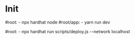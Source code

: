 # Init

#root: - npx hardhat node
#root/app: - yarn run dev

#root: - npx hardhat run scripts/deploy.js --network localhost
